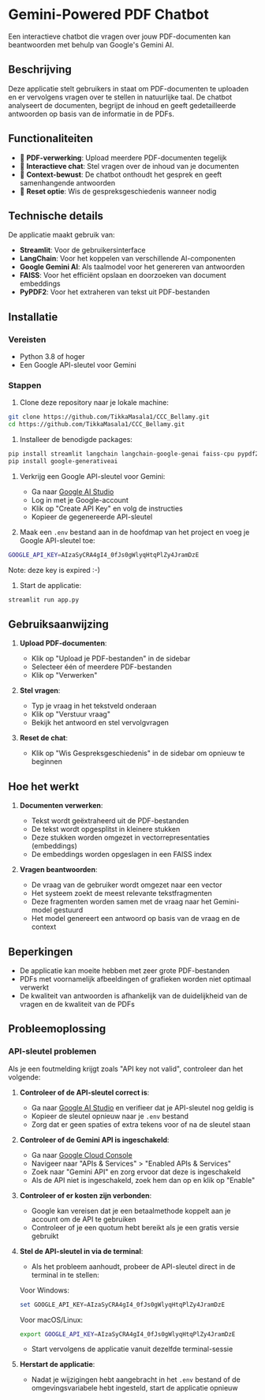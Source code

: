 # Gemini-Powered PDF Chatbot

Een interactieve chatbot die vragen over jouw PDF-documenten kan beantwoorden met behulp van Google's Gemini AI.

## Beschrijving

Deze applicatie stelt gebruikers in staat om PDF-documenten te uploaden en er vervolgens vragen over te stellen in natuurlijke taal. De chatbot analyseert de documenten, begrijpt de inhoud en geeft gedetailleerde antwoorden op basis van de informatie in de PDFs.

## Functionaliteiten

- 📄 **PDF-verwerking**: Upload meerdere PDF-documenten tegelijk
- 💬 **Interactieve chat**: Stel vragen over de inhoud van je documenten
- 🧠 **Context-bewust**: De chatbot onthoudt het gesprek en geeft samenhangende antwoorden
- 🔄 **Reset optie**: Wis de gespreksgeschiedenis wanneer nodig

## Technische details

De applicatie maakt gebruik van:

- **Streamlit**: Voor de gebruikersinterface
- **LangChain**: Voor het koppelen van verschillende AI-componenten
- **Google Gemini AI**: Als taalmodel voor het genereren van antwoorden
- **FAISS**: Voor het efficiënt opslaan en doorzoeken van document embeddings
- **PyPDF2**: Voor het extraheren van tekst uit PDF-bestanden

## Installatie

### Vereisten

- Python 3.8 of hoger
- Een Google API-sleutel voor Gemini

### Stappen

1. Clone deze repository naar je lokale machine:

```bash
git clone https://github.com/TikkaMasala1/CCC_Bellamy.git
cd https://github.com/TikkaMasala1/CCC_Bellamy.git
```

1. Installeer de benodigde packages:

```bash
pip install streamlit langchain langchain-google-genai faiss-cpu pypdf2 python-dotenv
pip install google-generativeai
```

1. Verkrijg een Google API-sleutel voor Gemini:
   - Ga naar [Google AI Studio](https://makersuite.google.com/app/apikey)
   - Log in met je Google-account
   - Klik op "Create API Key" en volg de instructies
   - Kopieer de gegenereerde API-sleutel

1. Maak een `.env` bestand aan in de hoofdmap van het project en voeg je Google API-sleutel toe:

```bash
GOOGLE_API_KEY=AIzaSyCRA4gI4_0fJs0gWlyqHtqPlZy4JramDzE
```

Note: deze key is expired :-)

1. Start de applicatie:

```bash
streamlit run app.py
```

## Gebruiksaanwijzing

1. **Upload PDF-documenten**:
   - Klik op "Upload je PDF-bestanden" in de sidebar
   - Selecteer één of meerdere PDF-bestanden
   - Klik op "Verwerken"

2. **Stel vragen**:
   - Typ je vraag in het tekstveld onderaan
   - Klik op "Verstuur vraag"
   - Bekijk het antwoord en stel vervolgvragen

3. **Reset de chat**:
   - Klik op "Wis Gespreksgeschiedenis" in de sidebar om opnieuw te beginnen

## Hoe het werkt

1. **Documenten verwerken**:
   - Tekst wordt geëxtraheerd uit de PDF-bestanden
   - De tekst wordt opgesplitst in kleinere stukken
   - Deze stukken worden omgezet in vectorrepresentaties (embeddings)
   - De embeddings worden opgeslagen in een FAISS index

2. **Vragen beantwoorden**:
   - De vraag van de gebruiker wordt omgezet naar een vector
   - Het systeem zoekt de meest relevante tekstfragmenten
   - Deze fragmenten worden samen met de vraag naar het Gemini-model gestuurd
   - Het model genereert een antwoord op basis van de vraag en de context

## Beperkingen

- De applicatie kan moeite hebben met zeer grote PDF-bestanden
- PDFs met voornamelijk afbeeldingen of grafieken worden niet optimaal verwerkt
- De kwaliteit van antwoorden is afhankelijk van de duidelijkheid van de vragen en de kwaliteit van de PDFs

## Probleemoplossing

### API-sleutel problemen

Als je een foutmelding krijgt zoals "API key not valid", controleer dan het volgende:

1. **Controleer of de API-sleutel correct is**:
   - Ga naar [Google AI Studio](https://makersuite.google.com/app/apikey) en verifieer dat je API-sleutel nog geldig is
   - Kopieer de sleutel opnieuw naar je `.env` bestand
   - Zorg dat er geen spaties of extra tekens voor of na de sleutel staan

2. **Controleer of de Gemini API is ingeschakeld**:
   - Ga naar [Google Cloud Console](https://console.cloud.google.com/)
   - Navigeer naar "APIs & Services" > "Enabled APIs & Services"
   - Zoek naar "Gemini API" en zorg ervoor dat deze is ingeschakeld
   - Als de API niet is ingeschakeld, zoek hem dan op en klik op "Enable"

3. **Controleer of er kosten zijn verbonden**:
   - Google kan vereisen dat je een betaalmethode koppelt aan je account om de API te gebruiken
   - Controleer of je een quotum hebt bereikt als je een gratis versie gebruikt

4. **Stel de API-sleutel in via de terminal**:
   - Als het probleem aanhoudt, probeer de API-sleutel direct in de terminal in te stellen:

   Voor Windows:

   ```powershell
   set GOOGLE_API_KEY=AIzaSyCRA4gI4_0fJs0gWlyqHtqPlZy4JramDzE
   ```

   Voor macOS/Linux:

   ```bash
   export GOOGLE_API_KEY=AIzaSyCRA4gI4_0fJs0gWlyqHtqPlZy4JramDzE
   ```

   - Start vervolgens de applicatie vanuit dezelfde terminal-sessie

5. **Herstart de applicatie**:
   - Nadat je wijzigingen hebt aangebracht in het `.env` bestand of de omgevingsvariabele hebt ingesteld, start de applicatie opnieuw
